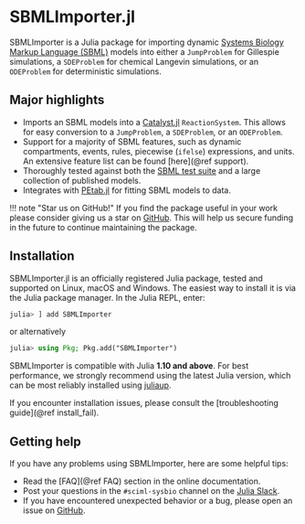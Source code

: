 # SBMLImporter.jl

SBMLImporter is a Julia package for importing dynamic [Systems Biology Markup Language (SBML)](https://sbml.org/) models into either a `JumpProblem` for Gillespie simulations, a `SDEProblem` for chemical Langevin simulations, or an `ODEProblem` for deterministic simulations.

## Major highlights

* Imports an SBML models into a [Catalyst.jl](https://github.com/SciML/Catalyst.jl) `ReactionSystem`. This allows for easy conversion to a `JumpProblem`, a `SDEProblem`, or an `ODEProblem`.
* Support for a majority of SBML features, such as dynamic compartments, events, rules, piecewise (`ifelse`) expressions, and units. An extensive feature list can be found [here](@ref support).
* Thoroughly tested against both the [SBML test suite](https://github.com/sbmlteam/sbml-test-suite) and a large collection of published models.
* Integrates with [PEtab.jl](https://github.com/sebapersson/PEtab.jl) for fitting SBML models to data.

!!! note "Star us on GitHub!"
    If you find the package useful in your work please consider giving us a star on [GitHub](https://github.com/sebapersson/SBMLImporter.jl). This will help us secure funding in the future to continue maintaining the package.

## Installation

SBMLImporter.jl is an officially registered Julia package, tested and supported on Linux, macOS and Windows. The easiest way to install it is via the Julia package manager. In the Julia REPL, enter:

```julia
julia> ] add SBMLImporter
```

or alternatively

```julia
julia> using Pkg; Pkg.add("SBMLImporter")
```

SBMLImporter is compatible with Julia **1.10 and above**. For best performance, we strongly recommend using the latest Julia version, which can be most reliably installed using [juliaup](https://github.com/JuliaLang/juliaup).

If you encounter installation issues, please consult the [troubleshooting guide](@ref install_fail).

## Getting help

If you have any problems using SBMLImporter, here are some helpful tips:

* Read the [FAQ](@ref FAQ) section in the online documentation.
* Post your questions in the `#sciml-sysbio` channel on the [Julia Slack](https://julialang.org/slack/).
* If you have encountered unexpected behavior or a bug, please open an issue on [GitHub](https://github.com/sebapersson/SBMLImporter.jl).
